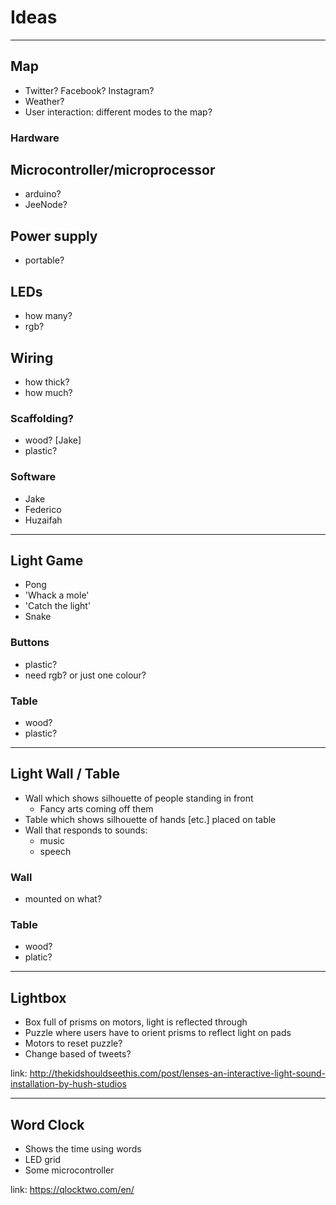 # Ideas
___________________________
## Map
- Twitter? Facebook? Instagram?
- Weather?
- User interaction: different modes to the map?

### Hardware

## Microcontroller/microprocessor
- arduino?
- JeeNode?

## Power supply
- portable? 

## LEDs
- how many?
- rgb?

## Wiring
- how thick?
- how much?

### Scaffolding?
- wood? [Jake]
- plastic?

### Software
- Jake
- Federico
- Huzaifah

___________________________
## Light Game
- Pong
- 'Whack a mole'
- 'Catch the light'
- Snake

### Buttons
- plastic?
- need rgb? or just one colour?

### Table
- wood?
- plastic?

___________________________
## Light Wall / Table
- Wall which shows silhouette of people standing in front
	- Fancy arts coming off them
- Table which shows silhouette of hands [etc.] placed on table
- Wall that responds to sounds:
	- music
	- speech

### Wall
- mounted on what?

### Table
- wood?
- platic?

___________________________
## Lightbox
- Box full of prisms on motors, light is reflected through
- Puzzle where users have to orient prisms to reflect light on pads
- Motors to reset puzzle?
- Change based of tweets?

link: http://thekidshouldseethis.com/post/lenses-an-interactive-light-sound-installation-by-hush-studios

___________________________
## Word Clock
- Shows the time using words
- LED grid
- Some microcontroller

link: https://qlocktwo.com/en/